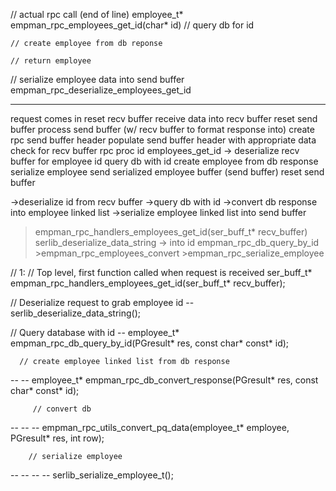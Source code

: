 // actual rpc call (end of line)
employee_t* empman_rpc_employees_get_id(char* id)
  // query db for id

	// create employee from db reponse

	// return employee

// serialize employee data into send buffer
empman_rpc_deserialize_employees_get_id




---------------------------------------------------------------------------


request comes in
reset recv buffer
receive data into recv buffer
reset send buffer
process send buffer (w/ recv buffer to format response into)
  create rpc send buffer header
	populate send buffer header with appropriate data
	check for recv buffer rpc proc id
	  employees_get_id -> 
			deserialize recv buffer for employee id
		  query db with id
			create employee from db response
			serialize employee
send serialized employee buffer (send buffer)
reset send buffer


->deserialize id from recv buffer
->query db with id
->convert db response into employee linked list
->serialize employee linked list into send buffer

>empman_rpc_handlers_employees_get_id(ser_buff_t* recv_buffer)
  >serlib_deserialize_data_string -> into id
  >empman_rpc_db_query_by_id
	>empman_rpc_employees_convert
	>empman_rpc_serialize_employee



// 1:
// Top level, first function called when request is received
ser_buff_t* empman_rpc_handlers_employees_get_id(ser_buff_t* recv_buffer);

   // Deserialize request to grab employee id
-- serlib_deserialize_data_string();
  
   // Query database with id
-- employee_t* empman_rpc_db_query_by_id(PGresult* res, const char* const* id);
  
      // create employee linked list from db response
-- -- employee_t* empman_rpc_db_convert_response(PGresult* res, const char* const* id);

         // convert db 
-- -- -- empman_rpc_utils_convert_pq_data(employee_t* employee, PGresult* res, int row);
  
	    // serialize employee
-- -- -- -- serlib_serialize_employee_t();


